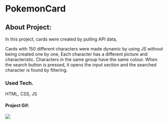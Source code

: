 <h1>PokemonCard</h1>
<h2>About Project:</h2>
<p>In this project, cards were created by pulling API data,

Cards with 150 different characters were made dynamic by using JS without being created one by one,
Each character has a different picture and characteristic. Characters in the same group have the same colour.
When the search button is pressed, it opens the input section and the searched character is found by filtering.</p>

<h3>Used Tech.</h3>
HTML, CSS, JS

<h4>Project Gif:</h4>

<img src="./assests/pokemon.gif">
